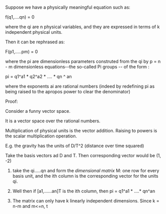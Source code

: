 Suppose we have a physically meaningful equation such as:

f(q1,....qn) = 0

where the qi are n physical variables, and they are expressed in terms of k independent physical units.

Then it can be rephrased as:

F(p1,.....pm) = 0

where the pi are dimensionless parameters construted from the qi by p = n - m dimensionless equations--the so-called Pi groups -- of the form :

pi = q1^a1 * q2^a2 * .... * qn ^ an

where the exponents ai are rational numbers (indeed by redefining pi as being raised to the apropos power to clear the denominator)

Proof:


Consider a funny vector space.

It is a vector space over the rational numbers.

Multiplication of physical units is the vector addition.
Raising to powers is the scalar multiplication operation.

E.g. the gravity has the units of D/T^2  (distance over time squared)

Take the basis vectors ad D and T.  Then corresponding vector would be (1, -2)

1.  take the qi.....qn and form the _dimensional matrix_ M:
    one row for every basis unit, and the ith column is the
    corresponding vector for the units qi.

2.  Well then if [a1,......an]T is the ith column, then
    pi = q1^a1 * ....* qn^an

3.  The matrix can only have k linearly independent dimensions.  Since k = n-m and m<=n,
    t